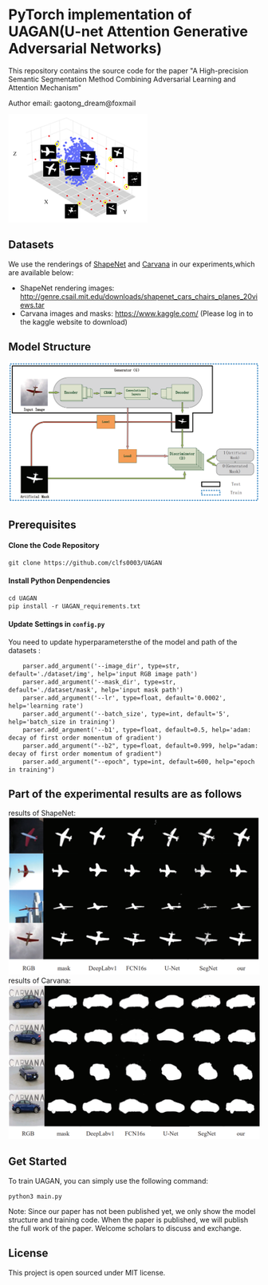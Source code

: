 # PyTorch implementation of UAGAN(U-net Attention Generative Adversarial Networks)

This repository contains the source code for the paper "A High-precision Semantic Segmentation
Method Combining Adversarial Learning and Attention Mechanism"  

Author email: gaotong_dream@foxmail

![](./img/data.png)


## Datasets
We use the renderings of [ShapeNet](https://www.shapenet.org/) and [Carvana](https://www.kaggle.com/) in our experiments,which are available below:
- ShapeNet rendering images: http://genre.csail.mit.edu/downloads/shapenet_cars_chairs_planes_20views.tar
- Carvana images and masks: https://www.kaggle.com/ (Please log in to the kaggle website to download)

## Model Structure
![](./img/model.png)




## Prerequisites
#### Clone the Code Repository

```
git clone https://github.com/clfs0003/UAGAN
```
#### Install Python Denpendencies

```
cd UAGAN
pip install -r UAGAN_requirements.txt
```
#### Update Settings in `config.py`

You need to update hyperparametersthe of the model and path of the datasets :
```
    parser.add_argument('--image_dir', type=str, default='./dataset/img', help='input RGB image path')
    parser.add_argument('--mask_dir', type=str, default='./dataset/mask', help='input mask path')
    parser.add_argument('--lr', type=float, default='0.0002', help='learning rate')
    parser.add_argument('--batch_size', type=int, default='5', help='batch_size in training')
    parser.add_argument('--b1', type=float, default=0.5, help='adam: decay of first order momentum of gradient')
    parser.add_argument("--b2", type=float, default=0.999, help="adam: decay of first order momentum of gradient")
    parser.add_argument("--epoch", type=int, default=600, help="epoch in training")

```
## Part of the experimental results are as follows
results of ShapeNet:
![results of ShapeNet](./img/airplane.png)
results of Carvana:
![results of Carvana](./img/car.png)


## Get Started
To train UAGAN, you can simply use the following command:

```
python3 main.py
```

Note:
Since our paper has not been published yet, we only show the model structure and training code. When the paper is published, we will publish the full work of the paper.
Welcome scholars to discuss and exchange.

## License

This project is open sourced under MIT license.
